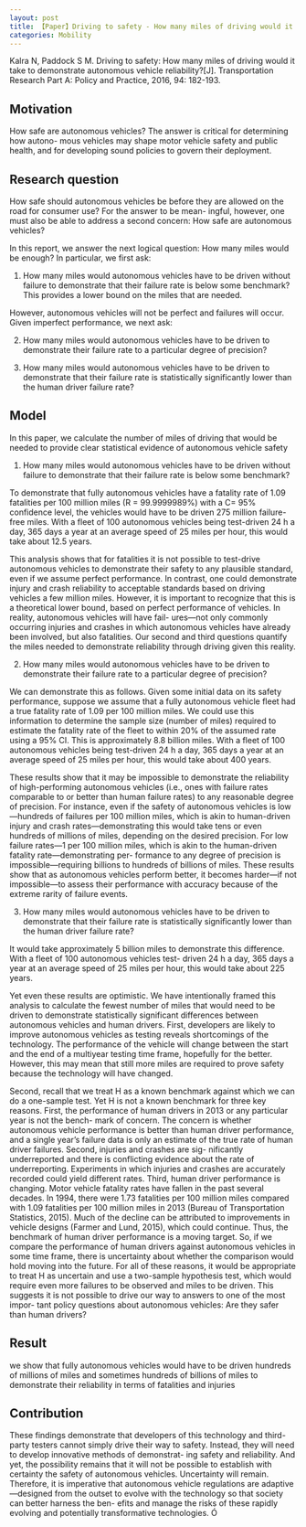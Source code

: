 ```yaml
---
layout: post
title: 【Paper】Driving to safety - How many miles of driving would it take to demonstrate autonomous vehicle reliability?
categories: Mobility
---
```


Kalra N, Paddock S M. Driving to safety: How many miles of driving would it take to demonstrate autonomous vehicle reliability?[J]. Transportation Research Part A: Policy and Practice, 2016, 94: 182-193.

## Motivation

How safe are autonomous vehicles? The answer is critical for determining how autono- mous vehicles may shape motor vehicle safety and public health, and for developing sound policies to govern their deployment.

## Research question

How safe should autonomous vehicles be before they are allowed on the road for consumer use? For the answer to be mean- ingful, however, one must also be able to address a second concern: How safe are autonomous vehicles?

In this report, we answer the next logical question: How many miles would be enough? In particular, we first ask:

1. How many miles would autonomous vehicles have to be driven without failure to demonstrate that their failure rate is below some benchmark? This provides a lower bound on the miles that are needed.

However, autonomous vehicles will not be perfect and failures will occur. Given imperfect performance, we next ask:

2. How many miles would autonomous vehicles have to be driven to demonstrate their failure rate to a particular degree of precision?

3. How many miles would autonomous vehicles have to be driven to demonstrate that their failure rate is statistically significantly lower than the human driver failure rate?

## Model

In this paper, we calculate the number of miles of driving that would be needed to provide clear statistical evidence of autonomous vehicle safety

1. How many miles would autonomous vehicles have to be driven without failure to demonstrate that their failure rate is below some benchmark? 

To demonstrate that fully autonomous vehicles have a fatality rate of 1.09 fatalities per 100 million miles
(R = 99.9999989%) with a C= 95% confidence level, the vehicles would have to be driven 275 million failure-free miles. With a fleet of 100 autonomous vehicles being test-driven 24 h a day, 365 days a year at an average speed of 25 miles per hour, this would take about 12.5 years.

This analysis shows that for fatalities it is not possible to test-drive autonomous vehicles to demonstrate their safety to
any plausible standard, even if we assume perfect performance. In contrast, one could demonstrate injury and crash reliability to acceptable standards based on driving vehicles a few million miles. However, it is important to recognize that this is a theoretical lower bound, based on perfect performance of vehicles. In reality, autonomous vehicles will have fail- ures—not only commonly occurring injuries and crashes in which autonomous vehicles have already been involved, but also fatalities. Our second and third questions quantify the miles needed to demonstrate reliability through driving given this reality.

2. How many miles would autonomous vehicles have to be driven to demonstrate their failure rate to a particular degree of precision?

We can demonstrate this as follows. Given some initial data on its safety performance, suppose we assume that a fully autonomous vehicle fleet had a true fatality rate of 1.09 per 100 million miles. We could use this information to determine the sample size (number of miles) required to estimate the fatality rate of the fleet to within 20% of the assumed rate using a 95% CI. This is approximately 8.8 billion miles. With a fleet of 100 autonomous vehicles being test-driven 24 h a day, 365 days a year at an average speed of 25 miles per hour, this would take about 400 years.

These results show that it may be impossible to demonstrate the reliability of high-performing autonomous vehicles (i.e.,
ones with failure rates comparable to or better than human failure rates) to any reasonable degree of precision. For instance, even if the safety of autonomous vehicles is low—hundreds of failures per 100 million miles, which is akin to human-driven injury and crash rates—demonstrating this would take tens or even hundreds of millions of miles, depending on the desired precision. For low failure rates—1 per 100 million miles, which is akin to the human-driven fatality rate—demonstrating per- formance to any degree of precision is impossible—requiring billions to hundreds of billions of miles. These results show that as autonomous vehicles perform better, it becomes harder—if not impossible—to assess their performance with accuracy because of the extreme rarity of failure events.

3. How many miles would autonomous vehicles have to be driven to demonstrate that their failure rate is statistically significantly lower than the human driver failure rate?

It would take approximately 5 billion miles to demonstrate this difference. With a fleet of 100 autonomous vehicles test- driven 24 h a day, 365 days a year at an average speed of 25 miles per hour, this would take about 225 years.


Yet even these results are optimistic. We have intentionally framed this analysis to calculate the fewest number of miles
that would need to be driven to demonstrate statistically significant differences between autonomous vehicles and human drivers. First, developers are likely to improve autonomous vehicles as testing reveals shortcomings of the technology. The performance of the vehicle will change between the start and the end of a multiyear testing time frame, hopefully for the better. However, this may mean that still more miles are required to prove safety because the technology will have changed.

Second, recall that we treat H as a known benchmark against which we can do a one-sample test. Yet H is not a known benchmark for three key reasons. First, the performance of human drivers in 2013 or any particular year is not the bench- mark of concern. The concern is whether autonomous vehicle performance is better than human driver performance, and a single year’s failure data is only an estimate of the true rate of human driver failures. Second, injuries and crashes are sig- nificantly underreported and there is conflicting evidence about the rate of underreporting. Experiments in which injuries and crashes are accurately recorded could yield different rates. Third, human driver performance is changing. Motor vehicle fatality rates have fallen in the past several decades. In 1994, there were 1.73 fatalities per 100 million miles compared with 1.09 fatalities per 100 million miles in 2013 (Bureau of Transportation Statistics, 2015). Much of the decline can be attributed to improvements in vehicle designs (Farmer and Lund, 2015), which could continue. Thus, the benchmark of human driver performance is a moving target. So, if we compare the performance of human drivers against autonomous vehicles in some time frame, there is uncertainty about whether the comparison would hold moving into the future. For all of these reasons, it would be appropriate to treat H as uncertain and use a two-sample hypothesis test, which would require even more failures to be observed and miles to be driven. This suggests it is not possible to drive our way to answers to one of the most impor- tant policy questions about autonomous vehicles: Are they safer than human drivers?



## Result

we show that fully autonomous vehicles would have to be driven hundreds of millions of miles and sometimes hundreds of billions of miles to demonstrate their reliability in terms of fatalities and injuries

## Contribution

These findings demonstrate that developers of this technology and third-party testers cannot simply drive their way to safety. Instead, they will need to develop innovative methods of demonstrat- ing safety and reliability. And yet, the possibility remains that it will not be possible to establish with certainty the safety of autonomous vehicles. Uncertainty will remain. Therefore, it is imperative that autonomous vehicle regulations are adaptive—designed from the outset to evolve with the technology so that society can better harness the ben- efits and manage the risks of these rapidly evolving and potentially transformative technologies.
Ó